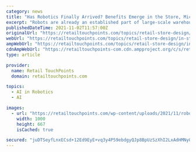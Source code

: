 ```yaml
---
category: news
title: "Has Robotics Finally Arrived? Benefits Emerge in the Store, Microfulfillment Center and Last Mile"
excerpt: "Robots are already an established part of large-scale warehouses run by behemoths like Amazon. They move swiftly and at scale, covering a lot of ground in a stable, well-routed environment designed specifically for them."
publishedDateTime: 2021-11-02T11:57:00Z
originalUrl: "https://retailtouchpoints.com/topics/retail-store-design/in-store-innovation/has-robotics-finally-arrived-benefits-emerge-in-the-store-microfulfillment-center-and-last-mile"
webUrl: "https://retailtouchpoints.com/topics/retail-store-design/in-store-innovation/has-robotics-finally-arrived-benefits-emerge-in-the-store-microfulfillment-center-and-last-mile"
ampWebUrl: "https://retailtouchpoints.com/topics/retail-store-design/in-store-innovation/has-robotics-finally-arrived-benefits-emerge-in-the-store-microfulfillment-center-and-last-mile/amp"
cdnAmpWebUrl: "https://retailtouchpoints-com.cdn.ampproject.org/c/s/retailtouchpoints.com/topics/retail-store-design/in-store-innovation/has-robotics-finally-arrived-benefits-emerge-in-the-store-microfulfillment-center-and-last-mile/amp"
type: article

provider:
  name: Retail TouchPoints
  domain: retailtouchpoints.com

topics:
  - AI in Robotics
  - AI

images:
  - url: "https://retailtouchpoints.com/wp-content/uploads/2021/11/robot.jpg"
    width: 1000
    height: 667
    isCached: true

secured: "juDTSeyfLnxECsd+12Ed9EyE+vq3y4P59ebdgyQJp8BpUzSzXhI2LxAdHMNyOms8z59lUBvxhTc0yhawc4jVBEoOF4zbXUyos4adPxWH8/e6wRArcRttDvkxZ1TD+UgAw1SgJg4iryCzALjvZXc0QPOeHKY/zoBud834oKhoc7mD5IqpHnO2BUqhBtDf3np3xq8iCzfFB0nGul905Hba7tzHQHoL5hJZfz9uZkV0WRlz3nd+2EuFlm26sPlG2KJIPzru7FxJVWtKnEELdKhyP9WJAOTGtMmSa18CqltlzAlAMEZDMt80lzQ0lf7mRJJ62CQf3UGjIAS/qHoD8Vni844ydqXbiA9jxgtJwIYwIYk=;CRRutRcSDxp0wzhNkv8SWg=="
---
```


